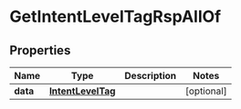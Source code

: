 

# GetIntentLevelTagRspAllOf

## Properties

Name | Type | Description | Notes
------------ | ------------- | ------------- | -------------
**data** | [**IntentLevelTag**](IntentLevelTag.md) |  |  [optional]



